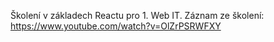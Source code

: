 Školení v základech Reactu pro 1. Web IT.
Záznam ze školení: https://www.youtube.com/watch?v=OlZrPSRWFXY